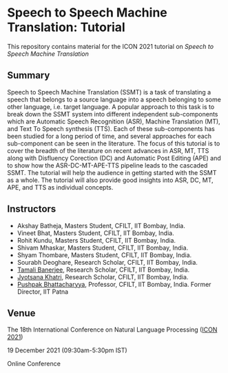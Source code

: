 # Speech to Speech Machine Translation: Tutorial

This repository contains material for the ICON 2021 tutorial on _Speech to Speech Machine Translation_

## Summary
Speech to Speech Machine Translation (SSMT) is a task of translating a speech that belongs to a source language into a speech belonging to some other language, i.e. target language. A popular approach to this task is to break down the SSMT system into different independent sub-components which are Automatic Speech Recognition (ASR), Machine Translation (MT), and Text To Speech synthesis (TTS). Each of these sub-components has been studied for a long period of time, and several approaches for each sub-component can be seen in the literature. The focus of this tutorial is to cover the breadth of the literature on recent advances in ASR, MT, TTS along with Disfluency Corection (DC) and Automatic Post Editing (APE) and to show how the ASR-DC-MT-APE-TTS pipeline leads to the cascaded SSMT. The tutorial will help the audience in getting started with the SSMT as a whole. The tutorial will also provide good insights into ASR, DC, MT, APE, and TTS as individual concepts.


## Instructors

- Akshay Batheja, Masters Student, CFILT, IIT Bombay, India.
- Vineet Bhat, Masters Student, CFILT, IIT Bombay, India.
- Rohit Kundu, Masters Student, CFILT, IIT Bombay, India.
- Shivam Mhaskar, Masters Student, CFILT, IIT Bombay, India.
- Shyam Thombare, Masters Student, CFILT, IIT Bombay, India.
- Sourabh Deoghare, Research Scholar, CFILT, IIT Bombay, India.
- [Tamali Banerjee](https://www.cse.iitb.ac.in/~tamali/), Research Scholar, CFILT, IIT Bombay, India. 
- [Jyotsana Khatri](https://www.cse.iitb.ac.in/~jyotsanak/), Research Scholar, CFILT, IIT Bombay, India.
- [Pushpak Bhattacharyya](https://www.cse.iitb.ac.in/~pb), Professor, CFILT, IIT Bombay, India. Former Director, IIT Patna

## Venue 

The 18th International Conference on Natural Language Processing ([ICON 2021](http://icon2021.nits.ac.in/))

19 December 2021 (09:30am-5:30pm IST)

Online Conference
